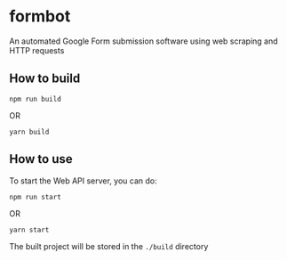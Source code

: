 # formbot
An automated Google Form submission software using web scraping and HTTP requests

## How to build
```
npm run build
```
OR
```
yarn build
```

## How to use
To start the Web API server, you can do:
```
npm run start
```
OR
```
yarn start
```

The built project will be stored in the `./build` directory
